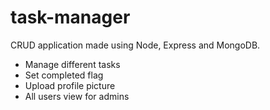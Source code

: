 # task-manager

CRUD application made using Node, Express and MongoDB.

- Manage different tasks
- Set completed flag
- Upload profile picture
- All users view for admins
